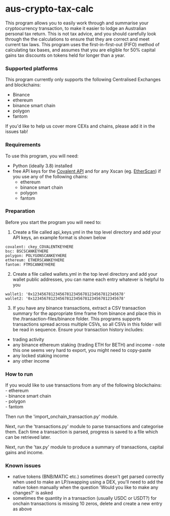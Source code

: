 # aus-crypto-tax-calc
This program allows you to easily work through and summarise your cryptocurrency transaction, to make it easier to lodge
an Australian personal tax return. This is not tax advice, and you should carefully look through the the calculations to 
ensure that they are correct and meet current tax laws. This program uses the first-in-first-out (FIFO) method of 
calculating tax bases, and assumes that you are eligible for 50% capital gains tax discounts on tokens held for longer 
than a year.

### Supported platforms
This program currently only supports the following Centralised Exchanges and blockchains:
- Binance
- ethereum
- binance smart chain
- polygon
- fantom
  
If you'd like to help us cover more CEXs and chains, please add it in the issues tab!

### Requirements
To use this program, you will need:
- Python (ideally 3.8) installed
- free API keys for the [Covalent API](https://www.covalenthq.com/platform/#/auth/register/) and for any Xscan (eg. [EtherScan](https://etherscan.io/apis)) if you use any
of the following chains:
    - ethereum
    - binance smart chain
    - polygon
    - fantom

### Preparation
Before you start the program you will need to:
1. Create a file called api_keys.yml in the top level directory and add your API keys, an example format is shown below
```
covalent: ckey_COVALENTKEYHERE
bsc: BSCSCANKEYHERE
polygon: POLYGONSCANKEYHERE
ethereum: ETHERSCANKEYHERE
fantom: FTMSCANKEYHERE
```
2. Create a file called wallets.yml in the top level directory and add your wallet public addresses, you can name each entry whatever is helpful to you
```
wallet1: '0x1234567812345678123456781234567812345678'
wallet2: '0x1234567812345678123456781234567812345678'
```
3. If you have any binance transactions, extract a CSV transaction summary for the appropriate time frame from binance and 
place this in the /transaction-files/binance folder. This programs supports transactions spread across multiple CSVs, so 
all CSVs in this folder will be read in sequence.
Ensure your transaction history includes:  
- trading activity
- any binance ethereum staking (trading ETH for BETH) and income - note this one seems very hard to export, you might need to copy-paste
- any locked staking income
- any other income

### How to run

If you would like to use transactions from any of the following blockchains:  
    - ethereum  
    - binance smart chain  
    - polygon  
    - fantom  
  
Then run the 'import_onchain_transaction.py' module.

Next, run the 'transactions.py' module to parse transactions and categorise them. Each time a transaction is parsed, progress is saved to a file which can be retrieved later.

Next, run the 'tax.py' module to produce a summary of transactions, capital gains and income.

### Known issues

- native tokens (BNB/MATIC etc.) sometimes doesn't get parsed correctly when used to make an LP/swapping using a DEX, you'll need to add the native token manually when the question 'Would you like to make any changes?' is asked
- sometimes the quantity in a transaction (usually USDC or USDT?) for onchain transactions is missing 10 zeros, delete and create a new entry as above
